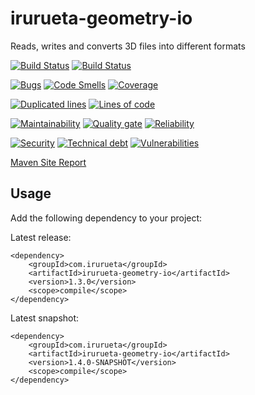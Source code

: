 # irurueta-geometry-io
Reads, writes and converts 3D files into different formats

[![Build Status](https://github.com/albertoirurueta/irurueta-geometry-io/actions/workflows/master.yml/badge.svg)](https://github.com/albertoirurueta/irurueta-geometry-io/actions)
[![Build Status](https://github.com/albertoirurueta/irurueta-geometry-io/actions/workflows/develop.yml/badge.svg)](https://github.com/albertoirurueta/irurueta-geometry-io/actions)

[![Bugs](https://sonarcloud.io/api/project_badges/measure?project=albertoirurueta_irurueta-geometry-io&metric=bugs)](https://sonarcloud.io/dashboard?id=albertoirurueta_irurueta-geometry-io)
[![Code Smells](https://sonarcloud.io/api/project_badges/measure?project=albertoirurueta_irurueta-geometry-io&metric=code_smells)](https://sonarcloud.io/dashboard?id=albertoirurueta_irurueta-geometry-io)
[![Coverage](https://sonarcloud.io/api/project_badges/measure?project=albertoirurueta_irurueta-geometry-io&metric=coverage)](https://sonarcloud.io/dashboard?id=albertoirurueta_irurueta-geometry-io)

[![Duplicated lines](https://sonarcloud.io/api/project_badges/measure?project=albertoirurueta_irurueta-geometry-io&metric=duplicated_lines_density)](https://sonarcloud.io/dashboard?id=albertoirurueta_irurueta-geometry-io)
[![Lines of code](https://sonarcloud.io/api/project_badges/measure?project=albertoirurueta_irurueta-geometry-io&metric=ncloc)](https://sonarcloud.io/dashboard?id=albertoirurueta_irurueta-geometry-io)

[![Maintainability](https://sonarcloud.io/api/project_badges/measure?project=albertoirurueta_irurueta-geometry-io&metric=sqale_rating)](https://sonarcloud.io/dashboard?id=albertoirurueta_irurueta-geometry-io)
[![Quality gate](https://sonarcloud.io/api/project_badges/measure?project=albertoirurueta_irurueta-geometry-io&metric=alert_status)](https://sonarcloud.io/dashboard?id=albertoirurueta_irurueta-geometry-io)
[![Reliability](https://sonarcloud.io/api/project_badges/measure?project=albertoirurueta_irurueta-geometry-io&metric=reliability_rating)](https://sonarcloud.io/dashboard?id=albertoirurueta_irurueta-geometry-io)

[![Security](https://sonarcloud.io/api/project_badges/measure?project=albertoirurueta_irurueta-geometry-io&metric=security_rating)](https://sonarcloud.io/dashboard?id=albertoirurueta_irurueta-geometry-io)
[![Technical debt](https://sonarcloud.io/api/project_badges/measure?project=albertoirurueta_irurueta-geometry-io&metric=sqale_index)](https://sonarcloud.io/dashboard?id=albertoirurueta_irurueta-geometry-io)
[![Vulnerabilities](https://sonarcloud.io/api/project_badges/measure?project=albertoirurueta_irurueta-geometry-io&metric=vulnerabilities)](https://sonarcloud.io/dashboard?id=albertoirurueta_irurueta-geometry-io)

[Maven Site Report](http://albertoirurueta.github.io/irurueta-geometry-io)

## Usage

Add the following dependency to your project:

Latest release:
```
<dependency>
    <groupId>com.irurueta</groupId>
    <artifactId>irurueta-geometry-io</artifactId>
    <version>1.3.0</version>
    <scope>compile</scope>
</dependency>
```

Latest snapshot:
```
<dependency>
    <groupId>com.irurueta</groupId>
    <artifactId>irurueta-geometry-io</artifactId>
    <version>1.4.0-SNAPSHOT</version>
    <scope>compile</scope>
</dependency>
```
